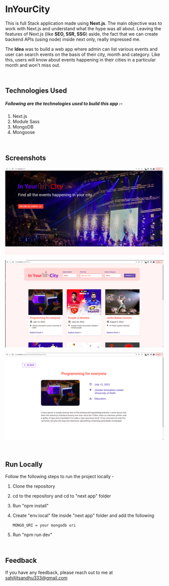 
# InYourCity

This is full Stack  application made using **Next.js**. The main objective was to work with Next.js and understand what the hype was all about. Leaving the features of Next.js (like **SEO, SSR, SSG**) aside, the fact that we can create backend APIs (using node) inside next only, really impressed me.

The **Idea** was to build a web app where admin can list various events and user can search events on the basis of their city, month and category. Like this,  users will know about events happening in their cities in a particular month and won't miss out.

<br/>


## Technologies Used

##### Following are the technologies used to build this app :-
    
1. Next.js
2. Module Sass
3. MongoDB 
4. Mongoose


<br/>

## Screenshots

![App Screenshot](/screenshots/ss-1.png)
<br/>

![App Screenshot](/screenshots/ss-2.png)
<br/>

![App Screenshot](/screenshots/ss-3.png)
<br/>



<br/>

## Run Locally

Follow the following steps to run the project locally -

1. Clone the repository
2. cd to the repository and cd to "next app" folder
3. Run "npm install"
4. Create "env.local" file inside "next app" folder and add  the following
    ```
    MONGO_URI = your mongodb uri
    ```

5. Run "npm run dev"


<br/>

## Feedback

If you have any feedback, please reach out to me at sahiljitsandhu333@gmail.com



